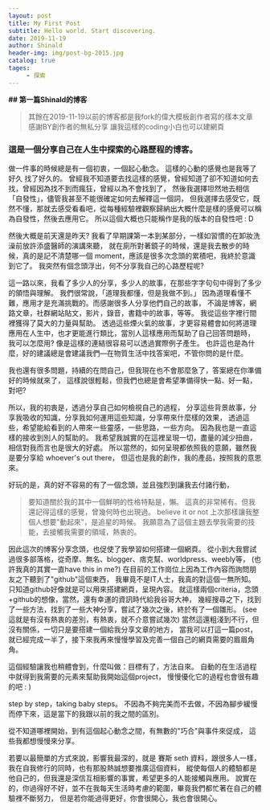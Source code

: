 ```yaml
---
layout: post
title: My First Post
subtitle: Hello world. Start discovering.
date: 2019-11-19
author: Shinald
header-img: img/post-bg-2015.jpg
catalog: true
tages: 
     - 探索
---
```


**## 第一篇Shinald的博客**
>其餘在2019-11-19以前的博客都是我fork的偉大模板創作者寫的樣本文章
>感謝BY創作者的無私分享 讓我這樣的coding小白也可以建網頁

### 這是一個分享自己在人生中探索的心路歷程的博客。

做一件事的時候總是有一個初衷，一個起心動念。
這樣的心動的感覺也是我等了好久 找了好久的。
曾經我不知道要去找這樣的感覺，曾經知道了卻不知道如何去找，曾經因為找不到而瘋狂，曾經以為不會找到了，
然後我選擇坦然地去相信「自發性」，儘管我甚至不能很確定如何去解釋這一個詞，
但我選擇去感受它，既然不懂，那就去感受看看吧，從每種經驗裡觀察歸納出大概什麼是樣的感覺可以稱為自發性，然後去應用它。
所以這個大概也只能稱作是我的版本的自發性吧 : D

然後大概是前天還是昨天?
我看了早期課第一本到某部分，一樣如習慣的在卸妝洗澡前放許添盛醫師的演講來聽，
就在廁所對著鏡子的時候，還是我去散步的時候，真的是記不清楚哪一個 moment，應該是很多次念頭的累積吧，我終於意識到它了。
我突然有個念頭浮出，何不分享我自己的心路歷程呢?

這一路以來，我看了多少人的分享，多少人的故事，在那些字字句句中得到了多少的領悟與理解。
我們很常說，「道理我都懂，但是我做不到。」
因為道理看懂不難，應用才是充滿挑戰的。而感謝很多人分享他們自己的故事，
不論是博客，網路文章，社群網站貼文，影片，錄音，書籍中的故事，等等。
我從這些字裡行間裡獲得了莫大的力量與幫助。
透過這些煙火氣的故事，才更容易體會如何將道理應用在人生中，也才更能進行類比，當別人這樣應用而幫助了自己回答問題時，
我可以怎麼用?
像是這樣的連結很容易可以透過實際例子產生。
也許這也是為什麼，好的建議總是會建議我們—在物質生活中找答案吧，不管你問的是什麼。

我也還有很多問題，持續的在問自己，但我現在也不會那麼急了，答案總在你準備好的時候就來了，
這樣說很輕鬆，但我們也總是會希望準備得快一點、好一點，對吧?

所以，我的初衷是，透過分享自己如何檢視自己的過程，
分享這些背景故事，分享我吸收的知識，分享我如何運用這些知識，分享帶來什麼樣的效果，
透過這些，希望能給看到的人帶來一些靈感，一些思路，一些方向。
因為我也是一直這樣的接收到別人的幫助的。
我希望我誠實的在這裡呈現一切，盡量的減少扭曲，相信對我而言也是很大的好處。
所以當然的，如何呈現都依照我的意願，雖然我是要分享給 whoever's out there，
但這也是我的創作，我的產品，按照我的意思來。

好玩的是，真的好不容易的有了一個念頭，並且強烈到讓我去付諸行動，
>要知道關於我的其中一個鮮明的性格特點是，懶。
這真的非常稀有。但我還記得這樣的感覺，曾幾何時也出現過。
believe it or not 上次那樣讓我整個人想要"動起來"，是追星的時候。
我願意為了這個主題去學我需要的技能，去接觸我需要的領域，熱衷的。

因此這次的博客分享念頭，也促使了我學習如何搭建一個網頁。
從小到大我嘗試過很多部落格，從奇摩、無名、blogger、痞克幫、worldpress、weebly等，
(也許我真的其實一直have this in me?)
在目前的工作崗位上因為工作內容而詢問朋友之下聽到了"github"這個東西，
我畢竟不是IT人士，我真的對這個一無所知。只知道github好像就是可以用來搭建網頁，呈現內容。
就這樣兩個criteria，念頭+github的想像，當然，還有幸運的資訊時代給我谷哥大神，
幾經搜尋之下，找到了一些方法，找到了一些大神分享，嘗試了幾次之後，終於有了一個雛形。
(see 這就是有沒有熱衷的差別，有熱衷，就不介意嘗試幾次)
當然這還粗淺到不行，但沒有關係，一切只是要搭建一個給我分享文章的地方，
當我可以打這一篇post，就已經完成一半了，接下來我再來慢慢學習及完善一個自己的網頁需要的眉眉角角。

這個經驗讓我也稍體會到，什麼叫做：目標有了，方法自來。
自動的在生活過程中就得到我需要的元素來幫助我開始這個project，
慢慢優化它的過程也會很有趣的吧 : )

step by step，taking baby steps。
不因為不夠完美而不去做，不因為腳步緩慢而停下來，這是當下的我跟以前的我之間的區別。

從不知道哪裡開始，到有這個起心動念之間，有無數的"巧合"與事件來促成，
這些我都想慢慢來分享。

若要以最簡單的方式來說，影響我最深的，就是 賽斯 seth 資料，跟很多人一樣，
我在自我修行的同時，也有那股熱誠想要推廣這個資料，
縱使每個人的體驗都是他自己的，但我還是深信互相影響的事實，希望更多的人能接觸與應用。
說實在的，你過得好不好，並不在我每天生活時考慮的範圍，畢竟我們都忙著在自己的體驗裡不斷努力，
但是若你能過得更好，你會很開心，我也會很開心。




















